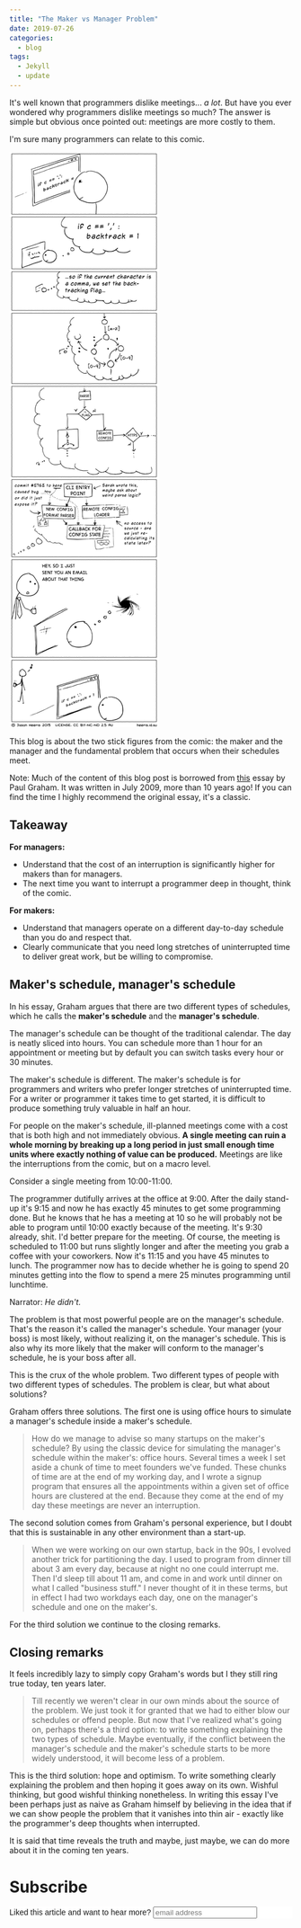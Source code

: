 ```yaml
---
title: "The Maker vs Manager Problem"
date: 2019-07-26
categories:
  - blog
tags:
  - Jekyll
  - update
---
```


It's well known that programmers dislike meetings... *a lot*. But
have you ever wondered why programmers dislike meetings so much? The
answer is simple but obvious once pointed out: meetings are more
costly to them.

I'm sure many programmers can relate to this comic.

<img src="/assets/2019-07-25-maker-vs-manager/comic.png">

This blog is about the two stick figures from the comic: the maker and
the manager and the fundamental problem that occurs when their
schedules meet.

Note: Much of the content of this blog post is borrowed from
[this](http://www.paulgraham.com/makersschedule.html) essay by Paul
Graham. It was written in July 2009, more than 10 years ago!  If you
can find the time I highly recommend the original essay, it's a
classic.

## Takeaway

**For managers:**
- Understand that the cost of an interruption is significantly higher
  for makers than for managers.
- The next time you want to interrupt a programmer deep in thought,
  think of the comic.

**For makers:**
- Understand that managers operate on a different day-to-day schedule than you
do and respect that.
- Clearly communicate that you need long stretches of uninterrupted
  time to deliver great work, but be willing to compromise.

## Maker's schedule, manager's schedule

In his essay, Graham argues that there are two different types of
schedules, which he calls the **maker's schedule** and the **manager's schedule**.

The manager's schedule can be thought of the traditional calendar. The
day is neatly sliced into hours.  You can schedule more than 1 hour
for an appointment or meeting but by default you can switch tasks
every hour or 30 minutes.

The maker's schedule is different. The maker's schedule is for
programmers and writers who prefer longer stretches of uninterrupted
time. For a writer or programmer it takes time to get started, it is
difficult to produce something truly valuable in half an hour.

For people on the maker's schedule, ill-planned meetings come with a
cost that is both high and not immediately obvious. **A single meeting
can ruin a whole morning by breaking up a long period in just
small enough time units where exactly nothing of value can be produced.**
Meetings are like the interruptions from the comic, but on a macro level.

Consider a single meeting from 10:00-11:00.

The programmer dutifully arrives at the office at 9:00. After the
daily stand-up it's 9:15 and now he has exactly 45 minutes to get
some programming done. But he knows that he has a meeting at 10 so
he will probably not be able to program until 10:00 exactly because of
the meeting. It's 9:30 already, shit. I'd better prepare for the
meeting. Of course, the meeting is scheduled to 11:00 but runs
slightly longer and after the meeting you grab a coffee with your
coworkers. Now it's 11:15 and you have 45 minutes to lunch. The
programmer now has to decide whether he is going to spend 20
minutes getting into the flow to spend a mere 25 minutes
programming until lunchtime.

Narrator: *He didn't.*

The problem is that most powerful people are on the manager's
schedule. That's the reason it's called the manager's schedule. Your
manager (your boss) is most likely, without realizing it, on the
manager's schedule. This is also why its more likely that the maker
will conform to the manager's schedule, he is your boss after all.

This is the crux of the whole problem. Two different types of people
with two different types of schedules. The problem is clear, but what
about solutions?

Graham offers three solutions. The first one is using office hours to
simulate a manager's schedule inside a maker's schedule.

> How do we manage to advise so many startups on the maker's schedule?
> By using the classic device for simulating the manager's schedule
> within the maker's: office hours. Several times a week I set aside a
> chunk of time to meet founders we've funded. These chunks of time are
> at the end of my working day, and I wrote a signup program that
> ensures all the appointments within a given set of office hours are
> clustered at the end. Because they come at the end of my day these
> meetings are never an interruption.

The second solution comes from Graham's personal experience, but I
doubt that this is sustainable in any other environment than a
start-up.

> When we were working on our own startup, back in the 90s, I evolved
> another trick for partitioning the day. I used to program from dinner
> till about 3 am every day, because at night no one could interrupt
> me. Then I'd sleep till about 11 am, and come in and work until dinner
> on what I called "business stuff." I never thought of it in these
> terms, but in effect I had two workdays each day, one on the manager's
> schedule and one on the maker's.

For the third solution we continue to the closing remarks.

## Closing remarks

It feels incredibly lazy to simply copy Graham's words but I they
still ring true today, ten years later.

> Till recently we weren't clear in our own minds about the source of
> the problem. We just took it for granted that we had to either blow
> our schedules or offend people. But now that I've realized what's
> going on, perhaps there's a third option: to write something
> explaining the two types of schedule. Maybe eventually, if the
> conflict between the manager's schedule and the maker's schedule
> starts to be more widely understood, it will become less of a problem.

This is the third solution: hope and optimism. To write something
clearly explaining the problem and then hoping it goes away on its
own. Wishful thinking, but good wishful thinking nonetheless.  In
writing this essay I've been perhaps just as naive as Graham himself
by believing in the idea that if we can show people the problem that it
vanishes into thin air - exactly like the programmer's deep
thoughts when interrupted.

It is said that time reveals the truth and maybe, just maybe, we can
do more about it in the coming ten years.

# Subscribe

<!-- Begin Mailchimp Signup Form -->
<link href="//cdn-images.mailchimp.com/embedcode/horizontal-slim-10_7.css" rel="stylesheet" type="text/css">
<style type="text/css">
	#mc_embed_signup{background:#fff; clear:left; font:14px Helvetica,Arial,sans-serif; width:100%;}
	/* Add your own Mailchimp form style overrides in your site stylesheet or in this style block.
	   We recommend moving this block and the preceding CSS link to the HEAD of your HTML file. */
</style>
<div id="mc_embed_signup">
<form action="https://gmail.us3.list-manage.com/subscribe/post?u=92fe86c389878585bc87837e8&amp;id=50543deff9" method="post" id="mc-embedded-subscribe-form" name="mc-embedded-subscribe-form" class="validate" target="_blank" novalidate>
    <div id="mc_embed_signup_scroll">
	<label for="mce-EMAIL">Liked this article and want to hear more?</label>
	<input type="email" value="" name="EMAIL" class="email" id="mce-EMAIL" placeholder="email address" required>
    <!-- real people should not fill this in and expect good things - do not remove this or risk form bot signups-->
    <div style="position: absolute; left: -5000px;" aria-hidden="true"><input type="text" name="b_92fe86c389878585bc87837e8_50543deff9" tabindex="-1" value=""></div>
    <div class="clear="Subscribe" name="subscribe" id="mc-embedded-subscribe" class="button"></div>
    </div>
</form>
</div>

<!--End mc_embed_signup-->
